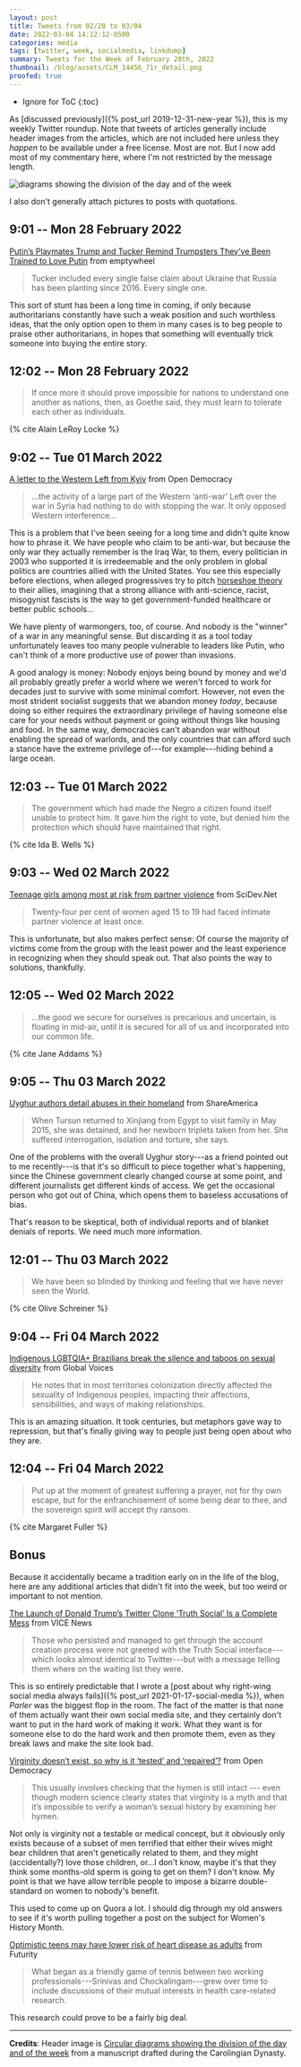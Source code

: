 ```yaml
---
layout: post
title: Tweets from 02/28 to 03/04
date: 2022-03-04 14:12:12-0500
categories: media
tags: [twitter, week, socialmedia, linkdump]
summary: Tweets for the Week of February 28th, 2022
thumbnail: /blog/assets/CLM_14456_71r_detail.png
proofed: true
---
```


* Ignore for ToC
{:toc}

As [discussed previously]({% post_url 2019-12-31-new-year %}), this is my weekly Twitter roundup.  Note that tweets of articles generally include header images from the articles, which are not included here unless they *happen* to be available under a free license.  Most are not.  But I now add most of my commentary here, where I'm not restricted by the message length.

![diagrams showing the division of the day and of the week](/blog/assets/CLM_14456_71r_detail.png "diagrams showing the division of the day and of the week")

I also don't generally attach pictures to posts with quotations.

## 9:01 -- Mon 28 February 2022

[<i class="fab fa-twitter-square"></i>](https://jcolag.github.io/twitter/1498297183858094089) [Putin’s Playmates Trump and Tucker Remind Trumpsters They’ve Been Trained to Love Putin](https://www.emptywheel.net/2022/02/23/putins-playmates-remind-trumpsters-theyve-been-trained-to-love-putin/) from emptywheel

 > Tucker included every single false claim about Ukraine that Russia has been planting since 2016. Every single one.

This sort of stunt has been a long time in coming, if only because authoritarians constantly have such a weak position and such worthless ideas, that the only option open to them in many cases is to beg people to praise other authoritarians, in hopes that something will eventually trick someone into buying the entire story.

## 12:02 -- Mon 28 February 2022

[<i class="fab fa-twitter-square"></i>](https://jcolag.github.io/twitter/1498342734213570567)

 > If once more it should prove impossible for nations to understand one another as nations, then, as Goethe said, they must learn to tolerate each other as individuals.

{% cite Alain LeRoy Locke %}

## 9:02 -- Tue 01 March 2022

[<i class="fab fa-twitter-square"></i>](https://jcolag.github.io/twitter/1498659823507836933) [A letter to the Western Left from Kyiv](https://www.opendemocracy.net/en/odr/a-letter-to-the-western-left-from-kyiv/) from Open Democracy

 > ...the activity of a large part of the Western ‘anti-war’ Left over the war in Syria had nothing to do with stopping the war. It only opposed Western interference...

This is a problem that I've been seeing for a long time and didn't quite know how to phrase it.  We have people who claim to be anti-war, but because the only war they actually remember is the Iraq War, to them, every politician in 2003 who supported it is irredeemable and the only problem in global politics are countries allied with the United States.  You see this especially before elections, when alleged progressives try to pitch [horseshoe theory](https://en.wikipedia.org/wiki/Horseshoe_theory) to their allies, imagining that a strong alliance with anti-science, racist, misogynist fascists is the way to get government-funded healthcare or better public schools...

We have plenty of warmongers, too, of course.  And nobody is the "winner" of a war in any meaningful sense.  But discarding it as a tool today unfortunately leaves too many people vulnerable to leaders like Putin, who can't think of a more productive use of power than invasions.

A good analogy is money:  Nobody enjoys being bound by money and we'd all probably greatly prefer a world where we weren't forced to work for decades just to survive with some minimal comfort.  However, not even the most strident socialist suggests that we abandon money *today*, because doing so either requires the extraordinary privilege of having someone else care for your needs without payment or going without things like housing and food.  In the same way, democracies can't abandon war without enabling the spread of warlords, and the only countries that can afford such a stance have the extreme privilege of---for example---hiding behind a large ocean.

## 12:03 -- Tue 01 March 2022

[<i class="fab fa-twitter-square"></i>](https://jcolag.github.io/twitter/1498705373695414272)

 > The government which had made the Negro a citizen found itself unable to protect him. It gave him the right to vote, but denied him the protection which should have maintained that right.

{% cite Ida B. Wells %}

## 9:03 -- Wed 02 March 2022

[<i class="fab fa-twitter-square"></i>](https://jcolag.github.io/twitter/1499022463249833991) [Teenage girls among most at risk from partner violence](https://www.scidev.net/global/news/teenage-girls-among-most-at-risk-from-partner-violence/) from SciDev.Net

 > Twenty-four per cent of women aged 15 to 19 had faced intimate partner violence at least once.

This is unfortunate, but also makes perfect sense:  Of course the majority of victims come from the group with the least power and the least experience in recognizing when they should speak out.  That also points the way to solutions, thankfully.

## 12:05 -- Wed 02 March 2022

[<i class="fab fa-twitter-square"></i>](https://jcolag.github.io/twitter/1499068264856629252)

 > ...the good we secure for ourselves is precarious and uncertain, is floating in mid-air, until it is secured for all of us and incorporated into our common life.

{% cite Jane Addams %}

## 9:05 -- Thu 03 March 2022

[<i class="fab fa-twitter-square"></i>](https://jcolag.github.io/twitter/1499385354230677507) [Uyghur authors detail abuses in their homeland](https://share.america.gov/uyghur-authors-detail-abuses-in-their-homeland/) from ShareAmerica

 > When Tursun returned to Xinjiang from Egypt to visit family in May 2015, she was detained, and her newborn triplets taken from her. She suffered interrogation, isolation and torture, she says.

One of the problems with the overall Uyghur story---as a friend pointed out to me recently---is that it's so difficult to piece together what's happening, since the Chinese government clearly changed course at some point, and different journalists get different kinds of access.  We get the occasional person who got out of China, which opens them to baseless accusations of bias.

That's reason to be skeptical, both of individual reports and of blanket denials of reports.  We need much more information.

## 12:01 -- Thu 03 March 2022

[<i class="fab fa-twitter-square"></i>](https://jcolag.github.io/twitter/1499429645875249153)

 > We have been so blinded by thinking and feeling that we have never seen the World.

{% cite Olive Schreiner %}

## 9:04 -- Fri 04 March 2022

[<i class="fab fa-twitter-square"></i>](https://jcolag.github.io/twitter/1499747490563862528) [Indigenous LGBTQIA+ Brazilians break the silence and taboos on sexual diversity](https://globalvoices.org/2022/02/24/indigenous-lgbtqia-brazilians-break-the-silence-and-taboos-on-sexual-diversity/) from Global Voices

 > He notes that in most territories colonization directly affected the sexuality of Indigenous peoples, impacting their affections, sensibilities, and ways of making relationships.

This is an amazing situation.  It took centuries, but metaphors gave way to repression, but that's finally giving way to people just being open about who they are.

## 12:04 -- Fri 04 March 2022

[<i class="fab fa-twitter-square"></i>](https://jcolag.github.io/twitter/1499792788837203968)

 > Put up at the moment of greatest suffering a prayer, not for thy own escape, but for the enfranchisement of some being dear to thee, and the sovereign spirit will accept thy ransom.

{% cite Margaret Fuller %}

## Bonus

Because it accidentally became a tradition early on in the life of the blog, here are any additional articles that didn't fit into the week, but too weird or important to not mention.

<i class="fas fa-square"></i> [The Launch of Donald Trump’s Twitter Clone ‘Truth Social’ Is a Complete Mess](https://www.vice.com/en/article/z3nw9e/donald-trump-truth-social-launch) from VICE News

 > Those who persisted and managed to get through the account creation process were not greeted with the Truth Social interface---which looks almost identical to Twitter---but with a message telling them where on the waiting list they were.

This is so entirely predictable that I wrote a [post about why right-wing social media always fails]({% post_url 2021-01-17-social-media %}), when *Parler* was the biggest flop in the room.  The fact of the matter is that none of them actually want their own social media site, and they certainly don't want to put in the hard work of making it work.  What they want is for someone else to do the hard work and then promote them, even as they break laws and make the site look bad.

<i class="fas fa-square"></i> [Virginity doesn’t exist, so why is it ‘tested’ and ‘repaired’?](https://www.opendemocracy.net/en/5050/virginity-doesnt-exist-so-why-is-it-tested-and-repaired/) from Open Democracy

 > This usually involves checking that the hymen is still intact --- even though modern science clearly states that virginity is a myth and that it’s impossible to verify a woman’s sexual history by examining her hymen.

Not only is virginity not a testable or medical concept, but it obviously only exists because of a subset of men terrified that either their wives might bear children that aren't genetically related to them, and they might (accidentally?) love those children, or...I don't know, maybe it's that they think some months-old sperm is going to get on them?  I don't know.  My point is that we have allow terrible people to impose a bizarre double-standard on women to nobody's benefit.

This used to come up on Quora a lot.  I should dig through my old answers to see if it's worth pulling together a post on the subject for Women's History Month.

<i class="fas fa-square"></i> [Optimistic teens may have lower risk of heart disease as adults](https://www.futurity.org/heart-disease-optimistic-teens-2701592/) from Futurity

 > What began as a friendly game of tennis between two working professionals---Srinivas and Chockalingam---grew over time to include discussions of their mutual interests in health care-related research.

This research could prove to be a fairly big deal.

* * *

**Credits**:  Header image is [Circular diagrams showing the division of the day and of the week](https://commons.wikimedia.org/wiki/File:CLM_14456_71r_detail.jpg) from a manuscript drafted during the Carolingian Dynasty.
